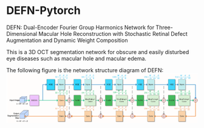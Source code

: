 # DEFN-Pytorch
DEFN: Dual-Encoder Fourier Group Harmonics Network for Three-Dimensional Macular Hole Reconstruction with Stochastic Retinal Defect Augmentation and Dynamic Weight Composition 

This is a 3D OCT segmentation network for obscure and easily disturbed eye diseases such as macular hole and macular edema.

The following figure is the network structure diagram of DEFN:
![image](https://github.com/IIPL-HangzhouDianziUniversity/DEFN-Pytorch/blob/main/images/Network_structure.png)
